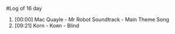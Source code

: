 #Log of 16 day

1. [00:00] Mac Quayle - Mr Robot Soundtrack - Main Theme Song
1. [09:21] Korn - Koяn - Blind
